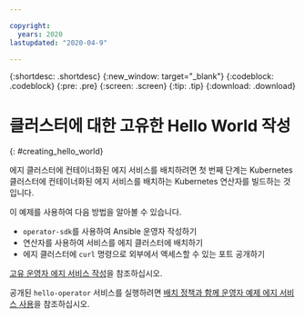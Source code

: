 ```yaml
---

copyright:
  years: 2020
lastupdated: "2020-04-9"

---
```


{:shortdesc: .shortdesc}
{:new_window: target="_blank"}
{:codeblock: .codeblock}
{:pre: .pre}
{:screen: .screen}
{:tip: .tip}
{:download: .download}

# 클러스터에 대한 고유한 Hello World 작성
{: #creating_hello_world}

에지 클러스터에 컨테이너화된 에지 서비스를 배치하려면 첫 번째 단계는 Kubernetes 클러스터에 컨테이너화된 에지 서비스를 배치하는 Kubernetes 연산자를 빌드하는 것입니다.

이 예제를 사용하여 다음 방법을 알아볼 수 있습니다.

* `operator-sdk`를 사용하여 Ansible 운영자 작성하기
* 연산자를 사용하여 서비스를 에지 클러스터에 배치하기
* 에지 클러스터에 `curl` 명령으로 외부에서 액세스할 수 있는 포트 공개하기

[고유 운영자 에지 서비스 작성](https://github.com/open-horizon/examples/blob/v2.27/edge/services/hello-operator/CreateService.md#creating-your-own-operator-edge-service)을 참조하십시오.

공개된 `hello-operator` 서비스를 실행하려면 [배치 정책과 함께 운영자 예제 에지 서비스 사용](https://github.com/open-horizon/examples/tree/v2.27/edge/services/hello-operator#-using-the-operator-example-edge-service-with-deployment-policy)을 참조하십시오.

